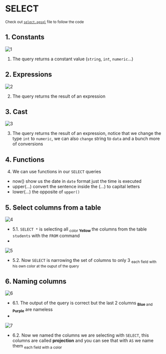 # SELECT

<sub> Check out [`select.pgsql`](select.pgsql) file to follow the code </sub>

## 1. Constants
![1](https://github.com/RogerCL24/pgSQL/assets/90930371/0feb724b-8eea-4d12-b13f-1a6bc4809c6d)

1. The query returns a constant value (`string`, `int`, `numeric`...)

## 2. Expressions
![2](https://github.com/RogerCL24/pgSQL/assets/90930371/719306fc-5cc0-4624-885f-dd8e2f271f16)

2. The query returns the result of an expression 

## 3. Cast
![3](https://github.com/RogerCL24/pgSQL/assets/90930371/d581c110-c179-46d9-ac7a-94d8ea504fb3)

3. The query returns the result of an expression, notice that we change the type `int` to `numeric`, we can also `change` string to `data` and a bunch more of conversions

## 4. Functions

4. We can use functions in our `SELECT` queries
- now() show us the date in `date` format just the time is executed
- upper(...) convert the sentence inside the (...) to capital letters
- lower(...) the opposite of `upper()`

## 5. Select columns from a table
![4](https://github.com/RogerCL24/pgSQL/assets/90930371/d5588282-7bd5-46ab-9bf6-118bf310f751)

- 5.1. `SELECT *` is selecting all <sub> color **Yellow** </sub> the columns from the table `students` with the `FROM` command
- 
![5](https://github.com/RogerCL24/pgSQL/assets/90930371/7bb78cea-773a-4c6d-acfa-7eb0d4e149c8)

- 5.2. Now `SELECT` is narrowing the set of columns to only 3 <sub> each field with his own color at the ouput of the query</sub>

## 6. Naming columns
![6](https://github.com/RogerCL24/pgSQL/assets/90930371/6341332f-1556-4edb-abfd-a6e6c78018ff)

- 6.1. The output of the query is correct but the last 2 columns <sub> **Blue** and **Purple**</sub> are nameless
- 
![7](https://github.com/RogerCL24/pgSQL/assets/90930371/e1ca0eef-28b8-4290-aa2c-8cda77869f52)

- 6.2. Now we named the columns we are selecting with `SELECT`, this columns are called **projection** and you can see that with `AS` we name them <sub> each field with a color</sub>
